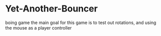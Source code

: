 # Yet-Another-Bouncer
boing game
the main goal for this game is to test out rotations, and using the mouse as a player controller